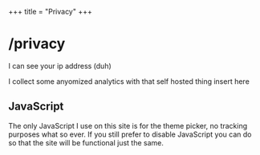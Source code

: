 +++
title = "Privacy"
+++

# /privacy

I can see your ip address (duh)

I collect some anyomized analytics with that self hosted thing insert here

## JavaScript

The only JavaScript I use on this site is for the theme picker, no tracking purposes what so ever. If you still prefer to disable JavaScript you can do so that the site will be functional just the same.
